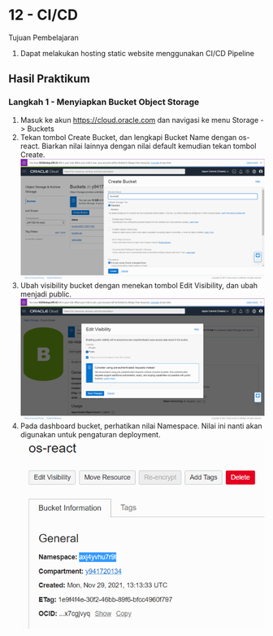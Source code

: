 # 12 - CI/CD

Tujuan Pembelajaran
1. Dapat melakukan hosting static website menggunakan CI/CD Pipeline

## Hasil Praktikum
### Langkah 1 - Menyiapkan Bucket Object Storage
1. Masuk ke akun https://cloud.oracle.com dan navigasi ke menu Storage -> Buckets
2. Tekan tombol Create Bucket, dan lengkapi Bucket Name dengan os-react. Biarkan nilai
lainnya dengan nilai default kemudian tekan tombol Create.
![Screenshot](img/create_bucket.png)
3. Ubah visibility bucket dengan menekan tombol Edit Visibility, dan ubah menjadi public.
![Screenshot](img/edit_public.png)
4. Pada dashboard bucket, perhatikan nilai Namespace. Nilai ini nanti akan digunakan untuk
pengaturan deployment.
![Screenshot](img/namespace.png)


